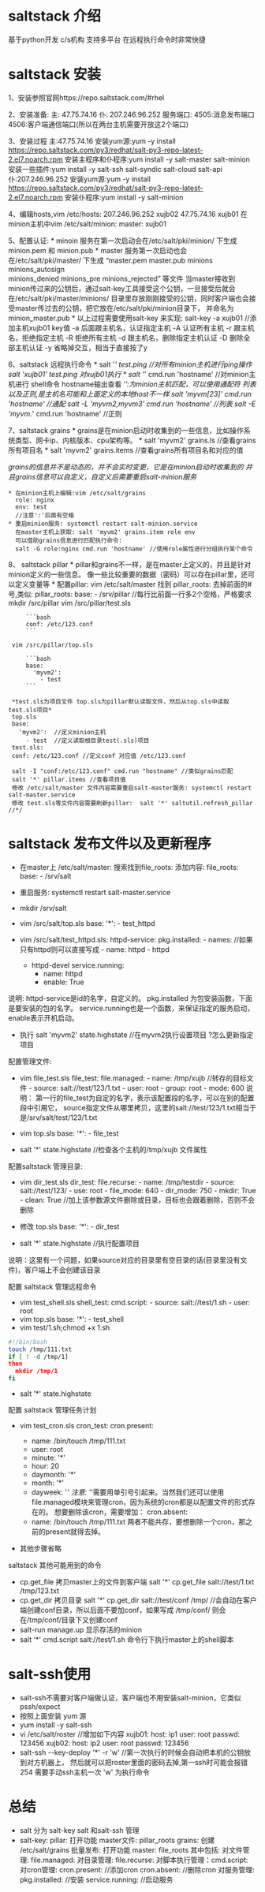 # saltstack 介绍

基于python开发 c/s机构 支持多平台
在远程执行命令时非常快捷 


# saltstack 安装

1、安装参照官网https://repo.saltstack.com/#rhel

2、安装准备:
   主: 47.75.74.16
   仆: 207.246.96.252
   服务端口:
   4505:消息发布端口
   4506:客户端通信端口(所以在两台主机需要开放这2个端口)


3、安装过程
   主:47.75.74.16
   安装yum源:yum -y install https://repo.saltstack.com/py3/redhat/salt-py3-repo-latest-2.el7.noarch.rpm 
   安装主程序和仆程序:yum install -y salt-master salt-minion
   安装一些插件:yum install -y salt-ssh salt-syndic salt-cloud salt-api
   仆:207.246.96.252
   安装yum源:yum -y install https://repo.saltstack.com/py3/redhat/salt-py3-repo-latest-2.el7.noarch.rpm 
   安装仆程序:yum install -y salt-minion

4、编辑hosts,vim /etc/hosts: 
   207.246.96.252 xujb02
   47.75.74.16 xujb01
   在minion主机中vim /etc/salt/minion:
   master: xujb01

5、配置认证:
    * minoin 服务在第一次启动会在/etc/salt/pki/minion/ 下生成 minion.pem 和 minion.pub 
    * master 服务第一次启动也会在/etc/salt/pki/master/ 下生成 “master.pem  master.pub  minions  minions_autosign  
      minions_denied  minions_pre  minions_rejected” 等文件
      当master接收到minion传过来的公钥后，通过salt-key工具接受这个公钥，一旦接受后就会在/etc/salt/pki/master/minions/
      目录里存放刚刚接受的公钥，同时客户端也会接受master传过去的公钥，把它放在/etc/salt/pki/minion目录下，
      并命名为minion_master.pub
    * 以上过程需要使用salt-key 来实现:
      salt-key -a xujb01 //添加主机xujb01 key值
        -a  后面跟主机名，认证指定主机
        -A 认证所有主机
	-r  跟主机名，拒绝指定主机
	-R  拒绝所有主机
	-d 跟主机名，删除指定主机认证
	-D 删除全部主机认证
	-y 省略掉交互，相当于直接按了y

6、saltstack 远程执行命令
    * salt '*' test.ping //对所有minion主机进行ping操作 salt 'xujb01' test.ping 对xujb01执行
    * salt '*' cmd.run 'hostname' //对minion主机进行 shell命令 hostname输出查看
      ‘*’:为minion主机匹配，可以使用通配符 列表 以及正则,是主机名可能和上面定义的本地host不一样
      salt 'myvm[23]' cmd.run 'hostname' //通配
      salt -L 'myvm2,myvm3' cmd.run 'hostname' //列表
      salt -E 'myvm.*' cmd.run 'hostname' //正则

7、saltstack grains
    * grains是在minion启动时收集到的一些信息，比如操作系统类型、网卡ip、内核版本、cpu架构等。
    * salt 'myvm2' grains.ls //查看grains所有项目名
    * salt 'myvm2' grains.items //查看grains所有项目名和对应的值
    
*grains的信息并不是动态的，并不会实时变更，它是在minion启动时收集到的*
*并且grains信息可以自定义，自定义后需要重启salt-minion服务*

    * 在minion主机上编辑:vim /etc/salt/grains 
      role: nginx
      env: test
      //注意':'后面有空格
    * 重启minion服务: systemctl restart salt-minion.service
      在master主机上获取: salt 'myvm2' grains.item role env
      可以借助grains信息进行匹配执行命令:
      salt -G role:nginx cmd.run 'hostname' //使用role属性进行分组执行某个命令

8、 saltstack pillar	
    * pillar和grains不一样，是在master上定义的，并且是针对minion定义的一些信息。
      像一些比较重要的数据（密码）可以存在pillar里，还可以定义变量等
    * 配置pillar: vim /etc/salt/master
      找到 pillar_roots: 去掉前面的#号,类似:
      pillar_roots:
        base:
          - /srv/pillar //每行比前面一行多2个空格，严格要求
     mkdir /src/pillar
     vim /src/pillar/test.sls
     
         ```bash
         conf: /etc/123.conf
         ```

     vim /src/pillar/top.sls
     
         ```bash
         base:
           'myvm2':
             - test
         ``` 

     *test.sls为项目文件 top.sls为pillar默认读取文件，然后从top.sls中读取test.sls项目*
     top.sls
     base:
       'myvm2':  //定义minion主机
         - test  //定义读取根目录test(.sls)项目
     test.sls:
     conf: /etc/123.conf //定义conf 对应值 /etc/123.conf

     salt -I "conf:/etc/123.conf" cmd.run "hostname" //类似grains匹配
     salt '*' pillar.items //查看项目值
     修改 /etc/salt/master 文件内容需要重启salt-master服务: systemctl restart salt-master.service
     修改 test.sls等文件内容需要刷新pillar:  salt '*' saltutil.refresh_pillar //*/

 
# saltstack 发布文件以及更新程序

* 在master上 /etc/salt/master:
  搜索找到file_roots:
  添加内容:
  file_roots:
    base:
      - /srv/salt

* 重启服务: systemctl restart salt-master.service	  
* mkdir /srv/salt
* vim /src/salt/top.sls
  base:
    '*':
      - test_httpd
* vim /src/salt/test_httpd.sls:
  httpd-service:
    pkg.installed:
      - names: //如果只有httpd则可以直接写成 - name: httpd
        - httpd
	- httpd-devel
    service.running:
      - name: httpd
      - enable: True

说明:
httpd-service是id的名字，自定义的。
pkg.installed 为包安装函数，下面是要安装的包的名字。
service.running也是一个函数，来保证指定的服务启动，
enable表示开机启动。
  

* 执行 salt 'myvm2' state.highstate //在myvm2执行设置项目
  ?怎么更新指定项目

配置管理文件:

* vim file_test.sls
  file_test:
    file.managed:
      - name: /tmp/xujb //转存的目标文件
      - source: salt://test/123/1.txt
      - user: root
      - group: root
      - mode: 600
说明：
第一行的file_test为自定的名字，表示该配置段的名字，可以在别的配置段中引用它，
source指定文件从哪里拷贝，这里的salt://test/123/1.txt相当于是/srv/salt/test/123/1.txt

* vim top.sls
  base:
    '*':
      - file_test
* salt '*' state.highstate //检查各个主机的/tmp/xujb 文件属性


配置saltstack 管理目录:

* vim dir_test.sls
  dir_test:
    file.recurse:
      - name: /tmp/testdir
      - source: salt://test/123/
      - use: root
      - file_mode: 640
      - dir_mode: 750
      - mkdir: True
      - clean: True //加上该参数源文件删除或目录，目标也会跟着删除，否则不会删除

* 修改 top.sls
  base:
    '*':
      - dir_test
* salt '*' state.highstate //执行配置项目

说明：这里有一个问题，如果source对应的目录里有空目录的话(目录里没有文件)，客户端上不会创建该目录
 

配置 saltstack 管理远程命令

* vim test_shell.sls
  shell_test:
    cmd.script:
      - source: salt://test/1.sh
      - user: root
* vim top.sls
  base:
    '*':
      - test_shell
* vim test/1.sh;chmod +x 1.sh

```bash
#!/bin/bash
touch /tmp/111.txt
if [ ! -d /tmp/1]
then
  mkdir /tmp/1
fi
```

* salt '*' state.highstate


配置 saltstack 管理任务计划

* vim test_cron.sls
  cron_test:
  cron.present:
    - name: /bin/touch /tmp/111.txt
    - user: root
    - minute: '*'
    - hour: 20
    - daymonth: '*'
    - month: '*'
    - dayweek: '*'
注意:
'*'需要用单引号引起来。当然我们还可以使用file.managed模块来管理cron，因为系统的cron都是以配置文件的形式存在的。
想要删除该cron，需要增加：
cron.absent:
  - name: /bin/touch /tmp/111.txt
两者不能共存，要想删除一个cron，那之前的present就得去掉。

* 其他步骤省略

saltstack 其他可能用到的命令

* cp.get_file 拷贝master上的文件到客户端
  salt '*' cp.get_file salt://test/1.txt  /tmp/123.txt
* cp.get_dir 拷贝目录
  salt '*' cp.get_dir salt://test/conf /tmp/ //会自动在客户端创建conf目录，所以后面不要加conf，如果写成 /tmp/conf/  则会在/tmp/conf/目录下又创建conf
* salt-run manage.up  显示存活的minion
* salt '*' cmd.script salt://test/1.sh  命令行下执行master上的shell脚本
 
# salt-ssh使用

* salt-ssh不需要对客户端做认证，客户端也不用安装salt-minion，它类似pssh/expect
* 按照上面安装 yum 源
* yum install -y salt-ssh
* vi /etc/salt/roster //增加如下内容
  xujb01:
    host: ip1
    user: root
    passwd: 123456
  xujb02:
    host: ip2
    user: root
    passwd: 123456
* salt-ssh --key-deploy '*' -r 'w' //第一次执行的时候会自动把本机的公钥放到对方机器上，
  然后就可以把roster里面的密码去掉,第一ssh时可能会报错254 需要手动ssh主机一次 
  'w' 为执行命令


# 总结

* salt 分为 salt-key salt 和salt-ssh 管理
* salt-key: 
  pillar: 打开功能 master文件: pillar_roots
  grains: 创建 /etc/salt/grains 
  批量发布: 打开功能 master: file_roots
    其中包括:
    对文件管理: file.managed:
    对目录管理: file.recurse:
    对脚本执行管理：cmd.script:
    对cron管理: cron.present: //添加cron
                cron.absent: //删除cron
    对服务管理: pkg.installed: //安装
                service.running: //启动服务


